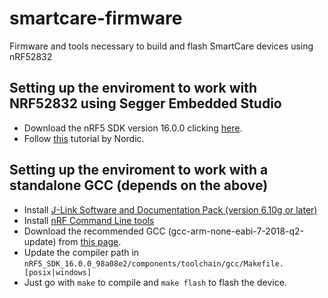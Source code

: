 # smartcare-firmware

Firmware and tools necessary to build and flash SmartCare devices using nRF52832

## Setting up the enviroment to work with NRF52832 using Segger Embedded Studio
- Download the nRF5 SDK version 16.0.0 clicking [here](https://www.nordicsemi.com/-/media/Software-and-other-downloads/SDKs/nRF5/Binaries/nRF5SDK160098a08e2.zip).
- Follow [this](https://infocenter.nordicsemi.com/pdf/getting_started_ses.pdf) tutorial by Nordic.

## Setting up the enviroment to work with a standalone GCC (depends on the above)
- Install [J-Link Software and Documentation Pack (version 6.10g or later)](https://www.segger.com/downloads/)
- Install [nRF Command Line tools](https://www.nordicsemi.com/Software-and-Tools/Development-Tools/nRF-Command-Line-Tools/Download#infotabs) 
- Download the recommended GCC (gcc-arm-none-eabi-7-2018-q2-update) from [this page](https://developer.arm.com/tools-and-software/open-source-software/developer-tools/gnu-toolchain/gnu-rm/downloads).
- Update the compiler path in `nRF5_SDK_16.0.0_98a08e2/components/toolchain/gcc/Makefile.[posix|windows]`
- Just go with `make` to compile and `make flash` to flash the device.
